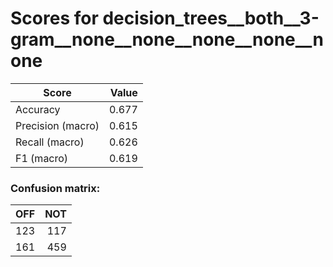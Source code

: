 # Scores for decision_trees__both__3-gram__none__none__none__none__none
|      Score      |Value|
|-----------------|----:|
|Accuracy         |0.677|
|Precision (macro)|0.615|
|Recall (macro)   |0.626|
|F1 (macro)       |0.619|

### Confusion matrix:
|OFF|NOT|
|--:|--:|
|123|117|
|161|459|
